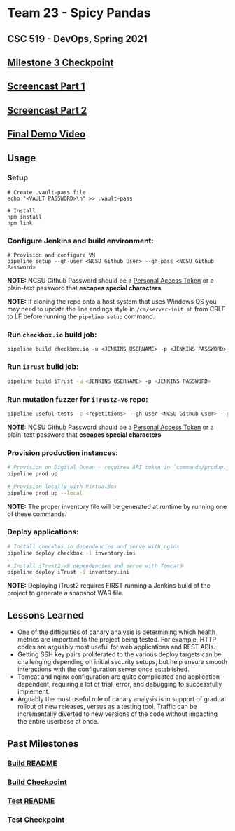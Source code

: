 # Team 23 - Spicy Pandas

## CSC 519 - DevOps, Spring 2021

## [Milestone 3 Checkpoint](CHECKPOINT.md)

## [Screencast Part 1](https://youtu.be/0VAVmI86ZRQ)
## [Screencast Part 2](https://youtu.be/yyDk95c6x-4)

## [Final Demo Video](https://youtu.be/O3bV6KsHfX8)

## Usage

### Setup
```shell
# Create .vault-pass file
echo "<VAULT PASSWORD>\n" >> .vault-pass

# Install
npm install
npm link
```

### Configure Jenkins and build environment:

```shell
# Provision and configure VM
pipeline setup --gh-user <NCSU Github User> --gh-pass <NCSU Github Password>
```
**NOTE:** NCSU Github Password should be a [Personal Access Token](https://docs.github.com/en/github/authenticating-to-github/creating-a-personal-access-token) or a plain-text password that **escapes special characters**.

**NOTE:** If cloning the repo onto a host system that uses Windows OS you may need to update the line endings style in `/cm/server-init.sh` from CRLF to LF before running the `pipeline setup` command.

### Run `checkbox.io` build job:

```shell
pipeline build checkbox.io -u <JENKINS USERNAME> -p <JENKINS PASSWORD>
```

### Run `iTrust` build job:
```sh
pipeline build iTrust -u <JENKINS USERNAME> -p <JENKINS PASSWORD>
```

### Run mutation fuzzer for `iTrust2-v8` repo:
```sh
pipeline useful-tests -c <repetitions> --gh-user <NCSU Github User> --gh-pass <NCSU Github Password>
```
**NOTE:** NCSU Github Password should be a [Personal Access Token](https://docs.github.com/en/github/authenticating-to-github/creating-a-personal-access-token) or a plain-text password that **escapes special characters**.

### Provision production instances:
```sh
# Provision on Digital Ocean - requires API token in `commands/produp.js`
pipeline prod up

# Provision locally with VirtualBox
pipeline prod up --local
```
**NOTE:** The proper inventory file will be generated at runtime by running one of these commands.

### Deploy applications:
```sh
# Install checkbox.io dependencies and serve with nginx
pipeline deploy checkbox -i inventory.ini

# Install iTrust2-v8 dependencies and serve with Tomcat9
pipeline deploy iTrust -i inventory.ini
```
**NOTE:** Deploying iTrust2 requires FIRST running a Jenkins build of the project to generate a snapshot WAR file.

## Lessons Learned
* One of the difficulties of canary analysis is determining which health metrics are important to the project being tested. For example, HTTP codes are arguably most useful for web applications and REST APIs.
* Getting SSH key pairs proliferated to the various deploy targets can be challenging depending on initial security setups, but help ensure smooth interactions with the configuration server once established.
* Tomcat and nginx configuration are quite complicated and application-dependent, requiring a lot of trial, error, and debugging to successfully implement.
* Arguably the most useful role of canary analysis is in support of gradual rollout of new releases, versus as a testing tool. Traffic can be incrementally diverted to new versions of the code without impacting the entire userbase at once.

## Past Milestones
### [Build README](M1%20Docs/README.md)
### [Build Checkpoint](M1%20Docs/CHECKPOINT.md)
### [Test README](M2%20Docs/README.md)
### [Test Checkpoint](M2%20Docs/CHECKPOINT.md)

